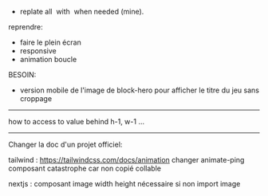 - replate all <img> with <Image> when needed (mine).


reprendre:

- faire le plein écran
- responsive
- animation boucle
















BESOIN:
- version mobile de l'image de block-hero pour afficher le titre du jeu sans croppage











---
how to access to value behind h-1, w-1 ...





----------
Changer la doc d'un projet officiel:

tailwind : https://tailwindcss.com/docs/animation changer animate-ping composant catastrophe car non copié collable

nextjs : composant image width height nécessaire si non import image
